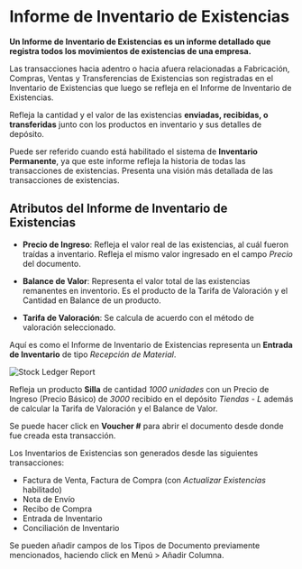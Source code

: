 <!-- add-breadcrumbs -->

# Informe de Inventario de Existencias

**Un Informe de Inventario de Existencias es un informe detallado que registra todos los movimientos de existencias de una empresa.**

Las transacciones hacia adentro o hacia afuera relacionadas a Fabricación, Compras, Ventas y Transferencias de Existencias son registradas en el Inventario de Existencias que luego se refleja en el Informe de Inventario de Existencias. 

Refleja la cantidad y el valor de las existencias **enviadas, recibidas, o transferidas** junto con los productos en inventario y sus detalles de depósito.

Puede ser referido cuando está habilitado el sistema de **Inventario Permanente**, ya que este informe refleja la historia de todas las transacciones de existencias. Presenta una visión más detallada de las transacciones de existencias.

## Atributos del Informe de Inventario de Existencias

* **Precio de Ingreso**: Refleja el valor real de las existencias, al cuál fueron traídas a inventario. 
Refleja el mismo valor ingresado en el campo *Precio* del documento.

* **Balance de Valor**: Representa el valor total de las existencias remanentes en inventorio. Es el producto de la Tarifa de Valoración y el Cantidad en Balance de un producto. 

* **Tarifa de Valoración**: Se calcula de acuerdo con el método de valoración seleccionado.

Aquí es como el Informe de Inventario de Existencias representa un **Entrada de Inventario** de tipo *Recepción de Material*.

![Stock Ledger Report](/docs/assets/img/stock/stock-ledger.png)

Refleja un producto **Silla** de cantidad *1000 unidades* con un Precio de Ingreso (Precio Básico) de *3000* recibido en el depósito *Tiendas - L* además de calcular la Tarifa de Valoración y el Balance de Valor. 

Se puede hacer click en **Voucher #** para abrir el documento desde donde fue creada esta transacción. 

Los Inventarios de Existencias son generados desde las siguientes transacciones:

-   Factura de Venta, Factura de Compra (con *Actualizar Existencias* habilitado)
-   Nota de Envío
-   Recibo de Compra
-   Entrada de Inventario
-   Conciliación de Inventario

Se pueden añadir campos de los Tipos de Documento previamente mencionados, haciendo click en Menú > Añadir Columna.
